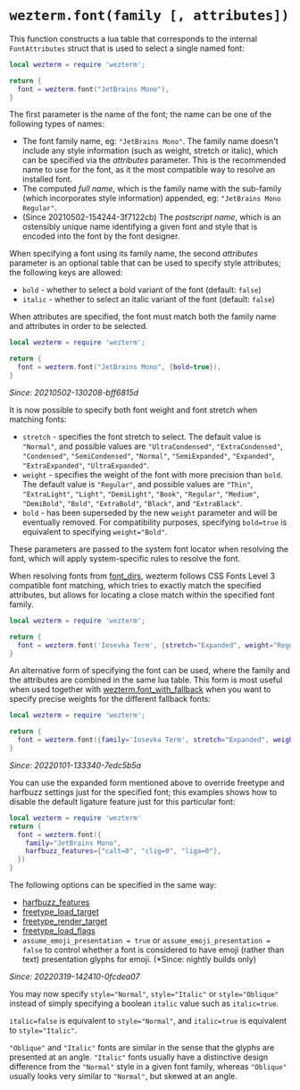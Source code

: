 # `wezterm.font(family [, attributes])`

This function constructs a lua table that corresponds to the internal `FontAttributes`
struct that is used to select a single named font:

```lua
local wezterm = require 'wezterm';

return {
  font = wezterm.font("JetBrains Mono"),
}
```

The first parameter is the name of the font; the name can be one of the following types of names:

* The font family name, eg: `"JetBrains Mono"`.  The family name doesn't include any style information (such as weight, stretch or italic), which can be specified via the *attributes* parameter.  This is the recommended name to use for the font, as it the most compatible way to resolve an installed font.
* The computed *full name*, which is the family name with the sub-family (which incorporates style information) appended, eg: `"JetBrains Mono Regular"`.
* (Since 20210502-154244-3f7122cb) The *postscript name*, which is an ostensibly unique name identifying a given font and style that is encoded into the font by the font designer.

When specifying a font using its family name, the second *attributes* parameter
is an optional table that can be used to specify style attributes; the
following keys are allowed:

* `bold` - whether to select a bold variant of the font (default: `false`)
* `italic` - whether to select an italic variant of the font (default: `false`)

When attributes are specified, the font must match both the family name and attributes in order to be selected.

```lua
local wezterm = require 'wezterm';

return {
  font = wezterm.font("JetBrains Mono", {bold=true}),
}
```

*Since: 20210502-130208-bff6815d*

It is now possible to specify both font weight and font stretch when matching fonts:

* `stretch` - specifies the font stretch to select.  The default value is `"Normal"`, and possible values are `"UltraCondensed"`, `"ExtraCondensed"`, `"Condensed"`, `"SemiCondensed"`, `"Normal"`, `"SemiExpanded"`, `"Expanded"`, `"ExtraExpanded"`, `"UltraExpanded"`.
* `weight` - specifies the weight of the font with more precision than `bold`.  The default value is `"Regular"`, and possible values are `"Thin"`, `"ExtraLight"`, `"Light"`, `"DemiLight"`, `"Book"`, `"Regular"`, `"Medium"`, `"DemiBold"`, `"Bold"`, `"ExtraBold"`, `"Black"`, and `"ExtraBlack"`.
* `bold` - has been superseded by the new `weight` parameter and will be eventually removed.  For compatibility purposes, specifying `bold=true` is equivalent to specifying `weight="Bold"`.

These parameters are passed to the system font locator when resolving
the font, which will apply system-specific rules to resolve the font.

When resolving fonts from [font_dirs](../config/font_dirs.md), wezterm follows CSS Fonts
Level 3 compatible font matching, which tries to exactly match the specified
attributes, but allows for locating a close match within the specified font
family.

```lua
local wezterm = require 'wezterm';

return {
  font = wezterm.font('Iosevka Term', {stretch="Expanded", weight="Regular"}),
}
```

An alternative form of specifying the font can be used, where the family and the attributes
are combined in the same lua table.  This form is most useful when used together with
[wezterm.font_with_fallback](font_with_fallback.md) when you want to specify precise
weights for the different fallback fonts:

```lua
local wezterm = require 'wezterm';

return {
  font = wezterm.font({family='Iosevka Term', stretch="Expanded", weight="Regular"}),
}
```

*Since: 20220101-133340-7edc5b5a*

You can use the expanded form mentioned above to override freetype and harfbuzz
settings just for the specified font; this examples shows how to disable the
default ligature feature just for this particular font:

```lua
local wezterm = require 'wezterm'
return {
  font = wezterm.font({
    family="JetBrains Mono",
    harfbuzz_features={"calt=0", "clig=0", "liga=0"},
  })
}
```

The following options can be specified in the same way:

* [harfbuzz_features](../../font-shaping.md)
* [freetype_load_target](../config/freetype_load_target.md)
* [freetype_render_target](../config/freetype_render_target.md)
* [freetype_load_flags](../config/freetype_load_flags.md)
* `assume_emoji_presentation = true` or `assume_emoji_presentation = false` to control whether a font is considered to have emoji (rather than text) presentation glyphs for emoji. (*Since: nightly builds only)

*Since: 20220319-142410-0fcdea07*

You may now specify `style="Normal"`, `style="Italic"` or `style="Oblique"`
instead of simply specifying a boolean `italic` value such as `italic=true`.

`italic=false` is equivalent to `style="Normal"`, and `italic=true` is
equivalent to `style="Italic"`.

`"Oblique"` and `"Italic"` fonts are similar in the sense that the glyphs
are presented at an angle.  `"Italic"` fonts usually have a distinctive
design difference from the `"Normal"` style in a given font family,
whereas `"Oblique"` usually looks very similar to `"Normal"`, but skewed
at an angle.

